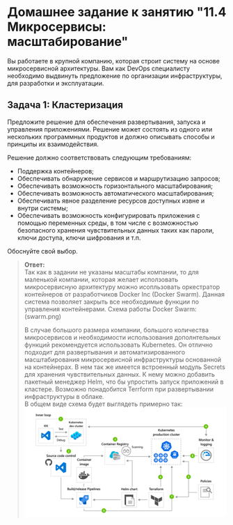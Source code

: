 # Домашнее задание к занятию "11.4 Микросервисы: масштабирование"

Вы работаете в крупной компанию, которая строит систему на основе микросервисной архитектуры.
Вам как DevOps специалисту необходимо выдвинуть предложение по организации инфраструктуры, для разработки и эксплуатации.

## Задача 1: Кластеризация

Предложите решение для обеспечения развертывания, запуска и управления приложениями.
Решение может состоять из одного или нескольких программных продуктов и должно описывать способы и принципы их взаимодействия.

Решение должно соответствовать следующим требованиям:
- Поддержка контейнеров;
- Обеспечивать обнаружение сервисов и маршрутизацию запросов;
- Обеспечивать возможность горизонтального масштабирования;
- Обеспечивать возможность автоматического масштабирования;
- Обеспечивать явное разделение ресурсов доступных извне и внутри системы;
- Обеспечивать возможность конфигурировать приложения с помощью переменных среды, в том числе с возможностью безопасного хранения чувствительных данных таких как пароли, ключи доступа, ключи шифрования и т.п.

Обоснуйте свой выбор.

> **Ответ:**    
> Так как в задании не указаны масштабы компании, то для маленькой компании, которая желает исползовать микросервисную архитектуру можно исопльзовать оркестратор контейнеров от разработчиков Docker Inc (Docker Swarm). Данная система позволяет закрыть все необходимые функции по управления контейнерами.
>Схема работы Docker Swarm:
(swarm.png)
> 
> В случае большого размера компании, большого количества микросервисов и необходимости использования дополнтельных функций рекомендуется использовать Kubernetes. Он отлично подходит для развертывания и автоматизированного масштабирования микросервисной инфраструктуры основанной на контейнерах. В нем так же имеется встроенный модуль Secrets для хранения чувствительных данных. К нему можно добавить пакетный менеджер Helm, что бы упростить запуск приложений в кластере. Возможно понадобится Terrform при развертывании инфраструктуры в облаке.     
> В общем виде схема будет выглядеть примерно так:    
> ![kubernetes](kubernetes.png)
